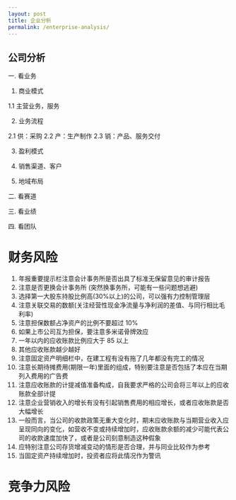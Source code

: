 ```yaml
---
layout: post
title: 企业分析
permalink: /enterprise-analysis/
---
```


## 公司分析
一. 看业务

1. 商业模式

1.1 主营业务，服务 

2. 业务流程

2.1 供：采购
2.2 产：生产制作
2.3 销：产品、服务交付

3. 盈利模式

4. 销售渠道、客户

5. 地域布局

二. 看赛道

三. 看业绩

四. 看团队


# 财务风险
1. 年报重要提示栏注意会计事务所是否出具了标准无保留意见的审计报告
2. 注意是否更换会计事务所 (突然换事务所，可能有一些问题想逃避)
3. 选择第一大股东持股比例高(30%以上)的公司，可以强有力控制管理层
4. 注意关联交易的数额(关注经营性现金净流量与净利润的差值、与同行相比毛利率)
5. 注意担保数额占净资产的比例不要超过 10%
6. 如果上市公司互为担保，要注意多米诺骨牌效应
7. 一年以内的应收账款比例应大于 85 以上
8. 其他应收账款越少越好
9. 注意固定资产明细栏中，在建工程有没有拖了几年都没有完工的情况
10. 注意长期待摊费用(期限一年)里面的组成，特别要注意是否包括了本应在当期列入费用的广告费
11. 注意应收账款的计提减值准备构成，自我要求严格的公司会将三年以上的应收账款全部计提
12. 注意企业营销收入的增长有没有引起销售费用的相应增长，或者应收账款是否大幅增长
13. 一般而言，当公司的收款政策无重大变化时，期末应收账款与当期营业收入应呈现同向的变化，如营收不变或持续增加时，应收账款余额的减少可能代表公司的收款速度加快了，或者是公司刻意制造这种假象
14. 应特别注意公司存货增减变动的情形是否合理，并与同业比较作为参考
15. 当固定资产持续增加时，投资者应将此情况作为警讯


# 竞争力风险